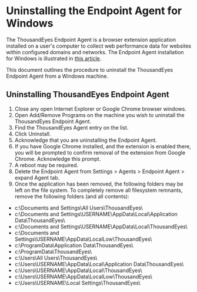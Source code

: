 # Uninstalling the Endpoint Agent for Windows

The ThousandEyes Endpoint Agent is a browser extension application installed on a user's computer to collect web performance data for websites within configured domains and networks. The Endpoint Agent  installation for Windows is illustrated in [this article](https://success.thousandeyes.com/PublicArticlePage?articleIdParam=kA044000000CnBuCAK_Installing-the-Endpoint-Agent-for-Windows).

This document outlines the procedure to uninstall  the ThousandEyes Endpoint Agent from a Windows machine.

## Uninstalling ThousandEyes Endpoint Agent

1. Close any open Internet Explorer or Google Chrome browser windows.
2. Open Add/Remove Programs on the machine you wish to uninstall the ThousandEyes Endpoint Agent.
3. Find the ThousandEyes Agent entry on the list.
4. Click Uninstall.
5. Acknowledge that you are uninstalling the Endpoint Agent.
6. If you have Google Chrome installed, and the extension is enabled there, you will be prompted to confirm removal of the extension from Google Chrome. Acknowledge this prompt.
7. A reboot may be required.
8. Delete the Endpoint Agent from Settings &gt; Agents &gt; Endpoint Agent &gt; expand Agent tab.
9. Once the application has been removed, the following folders may be left on the file system.  To completely remove all filesystem remnants, remove the following folders \(and all contents\):

* c:\Documents and Settings\All Users\ThousandEyes\
* c:\Documents and Settings\USERNAME\AppData\Local\Application Data\ThousandEyes\
* c:\Documents and Settings\USERNAME\AppData\Local\ThousandEyes\
* c:\Documents and Settings\USERNAME\AppData\LocalLow\ThousandEyes\
* c:\ProgramData\Application Data\ThousandEyes\
* c:\ProgramData\ThousandEyes\
* c:\Users\All Users\ThousandEyes\
* c:\Users\USERNAME\AppData\Local\Application Data\ThousandEyes\
* c:\Users\USERNAME\AppData\Local\ThousandEyes\
* c:\Users\USERNAME\AppData\LocalLow\ThousandEyes\
* c:\Users\USERNAME\Local Settings\ThousandEyes\

